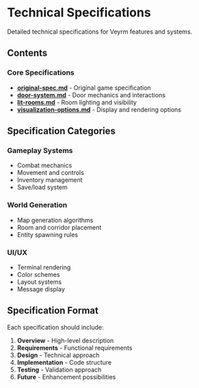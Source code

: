 # Technical Specifications

Detailed technical specifications for Veyrm features and systems.

## Contents

### Core Specifications

- **[original-spec.md](original-spec.md)** - Original game specification
- **[door-system.md](door-system.md)** - Door mechanics and interactions
- **[lit-rooms.md](lit-rooms.md)** - Room lighting and visibility
- **[visualization-options.md](visualization-options.md)** - Display and rendering options

## Specification Categories

### Gameplay Systems

- Combat mechanics
- Movement and controls
- Inventory management
- Save/load system

### World Generation

- Map generation algorithms
- Room and corridor placement
- Entity spawning rules

### UI/UX

- Terminal rendering
- Color schemes
- Layout systems
- Message display

## Specification Format

Each specification should include:

1. **Overview** - High-level description
2. **Requirements** - Functional requirements
3. **Design** - Technical approach
4. **Implementation** - Code structure
5. **Testing** - Validation approach
6. **Future** - Enhancement possibilities
